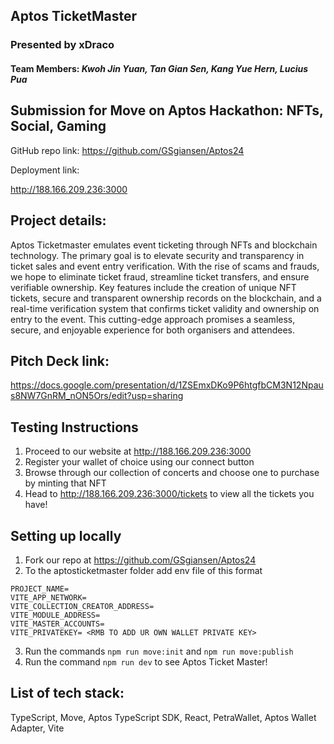## **Aptos TicketMaster**

### Presented by **xDraco**

#### Team Members: *Kwoh Jin Yuan, Tan Gian Sen, Kang Yue Hern, Lucius Pua*

## Submission for **Move on Aptos Hackathon: NFTs, Social, Gaming**

GitHub repo link:
https://github.com/GSgiansen/Aptos24

Deployment link:

http://188.166.209.236:3000


## Project details:

Aptos Ticketmaster emulates event ticketing through NFTs and blockchain technology. The primary goal is to elevate security and transparency in ticket sales and event entry verification. With the rise of scams and frauds, we hope to eliminate ticket fraud, streamline ticket transfers, and ensure verifiable ownership. Key features include the creation of unique NFT tickets, secure and transparent ownership records on the blockchain, and a real-time verification system that confirms ticket validity and ownership on entry to the event. This cutting-edge approach promises a seamless, secure, and enjoyable experience for both organisers and attendees.

## Pitch Deck link:

https://docs.google.com/presentation/d/1ZSEmxDKo9P6htgfbCM3N12Npaus8NW7GnRM_nON5Ors/edit?usp=sharing

## Testing Instructions

1. Proceed to our website at http://188.166.209.236:3000
2. Register your wallet of choice using our connect button
3. Browse through our collection of concerts and choose one to purchase by minting that NFT
4. Head to http://188.166.209.236:3000/tickets to view all the tickets you have!

## Setting up locally

1. Fork our repo at https://github.com/GSgiansen/Aptos24
2. To the aptosticketmaster folder add env file of this format

```
PROJECT_NAME=
VITE_APP_NETWORK=
VITE_COLLECTION_CREATOR_ADDRESS=
VITE_MODULE_ADDRESS=
VITE_MASTER_ACCOUNTS=
VITE_PRIVATEKEY= <RMB TO ADD UR OWN WALLET PRIVATE KEY>
```

3. Run the commands `npm run move:init` and `npm run move:publish`
4. Run the command `npm run dev` to see Aptos Ticket Master!


## List of tech stack:

TypeScript, Move, Aptos TypeScript SDK, React, PetraWallet, Aptos Wallet Adapter, Vite
